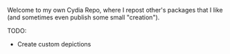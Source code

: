 Welcome to my own Cydia Repo, where I repost other's packages that I like (and sometimes even publish some small "creation").

TODO:

- Create custom depictions
